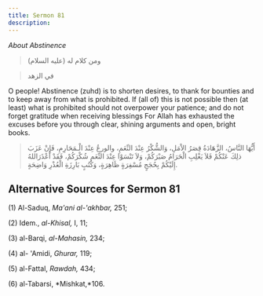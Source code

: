 ```yaml
---
title: Sermon 81
description: 
---
```


*About Abstinence*

> ومن كلام له (عليه السلام)

> في الزهد

O people! Abstinence (zuhd) is to shorten desires, to thank for bounties
and to keep away from what is prohibited. If (all of) this is not
possible then (at least) what is prohibited should not overpower your
patience; and do not forget gratitude when receiving blessings For Allah
has exhausted the excuses before you through clear, shining arguments
and open, bright books.

> أَيُّهَا النَّاسُ، الزَّهَادَةُ قِصَرُ الاْمَلِ، وَالشُّكْرُ عِنْدَ النِّعَمِ، والورعُ عِنْدَ الْـمَحَارِمِ،
> فَإِنْ عَزَبَ ذلِكَ عَنْكُمْ فَلاَ يَغْلِبِ الْحَرَامُ صَبْرَكُمْ، وَلاَ تَنْسَوْا عِنْدَ النِّعَمِ شُكْرَكُمْ، فَقَدْ
> أَعْذَرَاللهُ إِلَيْكُمْ بِحُجَجٍ مُسْفِرَةٍ ظَاهِرَةٍ، وَكُتُبٍ بَارِزَةِ الْعُذْرِ وَاضِحَةٍ.

## Alternative Sources for Sermon 81

\(1\) Al-Saduq, *Ma'ani al-\'akhbar,* 251;

\(2\) Idem., *al-Khisal,* I, 11;

\(3\) al-Barqi, *al-Mahasin,* 234;

\(4\) al- \'Amidi, *Ghurar,* 119;

\(5\) al-Fattal, *Rawdah,* 434;

\(6\) al-Tabarsi, *Mishkat,*106.